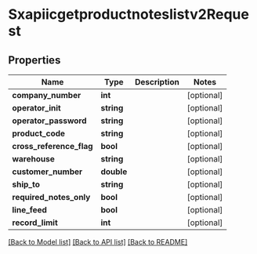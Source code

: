 # Sxapiicgetproductnoteslistv2Request

## Properties
Name | Type | Description | Notes
------------ | ------------- | ------------- | -------------
**company_number** | **int** |  | [optional] 
**operator_init** | **string** |  | [optional] 
**operator_password** | **string** |  | [optional] 
**product_code** | **string** |  | [optional] 
**cross_reference_flag** | **bool** |  | [optional] 
**warehouse** | **string** |  | [optional] 
**customer_number** | **double** |  | [optional] 
**ship_to** | **string** |  | [optional] 
**required_notes_only** | **bool** |  | [optional] 
**line_feed** | **bool** |  | [optional] 
**record_limit** | **int** |  | [optional] 

[[Back to Model list]](../README.md#documentation-for-models) [[Back to API list]](../README.md#documentation-for-api-endpoints) [[Back to README]](../README.md)


